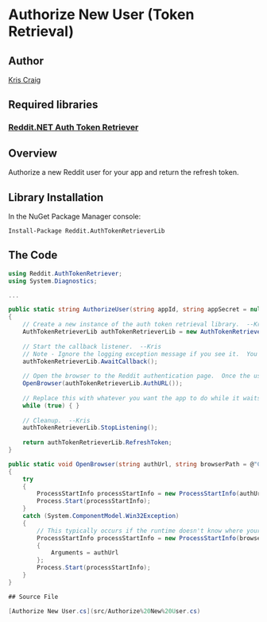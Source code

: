 # Authorize New User (Token Retrieval)

## Author

[Kris Craig](../../../docs/contributors/Kris%20Craig.md)

## Required libraries

### [Reddit.NET Auth Token Retriever](https://www.nuget.org/packages/Reddit.AuthTokenRetrieverLib)

## Overview

Authorize a new Reddit user for your app and return the refresh token.

## Library Installation

In the NuGet Package Manager console:

    Install-Package Reddit.AuthTokenRetrieverLib

## The Code

```c#
using Reddit.AuthTokenRetriever;
using System.Diagnostics;

...

public static string AuthorizeUser(string appId, string appSecret = null, int port = 8080)
{
	// Create a new instance of the auth token retrieval library.  --Kris
	AuthTokenRetrieverLib authTokenRetrieverLib = new AuthTokenRetrieverLib(appId, appSecret, port);
	
	// Start the callback listener.  --Kris
	// Note - Ignore the logging exception message if you see it.  You can use Console.Clear() after this call to get rid of it if you're running a console app.
	authTokenRetrieverLib.AwaitCallback();
	
	// Open the browser to the Reddit authentication page.  Once the user clicks "accept", Reddit will redirect the browser to localhost:8080, where AwaitCallback will take over.  --Kris
	OpenBrowser(authTokenRetrieverLib.AuthURL());
	
	// Replace this with whatever you want the app to do while it waits for the user to load the auth page and click Accept.  --Kris
	while (true) { }
	
	// Cleanup.  --Kris
	authTokenRetrieverLib.StopListening();
	
	return authTokenRetrieverLib.RefreshToken;
}

public static void OpenBrowser(string authUrl, string browserPath = @"C:\Program Files (x86)\Google\Chrome\Application\chrome.exe")
{
    try
    {
        ProcessStartInfo processStartInfo = new ProcessStartInfo(authUrl);
        Process.Start(processStartInfo);
    }
    catch (System.ComponentModel.Win32Exception)
    {
        // This typically occurs if the runtime doesn't know where your browser is.  Use BrowserPath for when this happens.  --Kris
        ProcessStartInfo processStartInfo = new ProcessStartInfo(browserPath)
        {
            Arguments = authUrl
        };
        Process.Start(processStartInfo);
    }
}

## Source File

[Authorize New User.cs](src/Authorize%20New%20User.cs)
```
